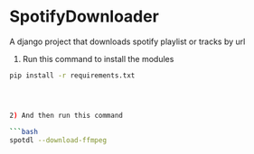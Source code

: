# SpotifyDownloader

A django project that downloads spotify playlist or tracks by url 

1) Run this command to install the modules
```bash
pip install -r requirements.txt




2) And then run this command

```bash
spotdl --download-ffmpeg
